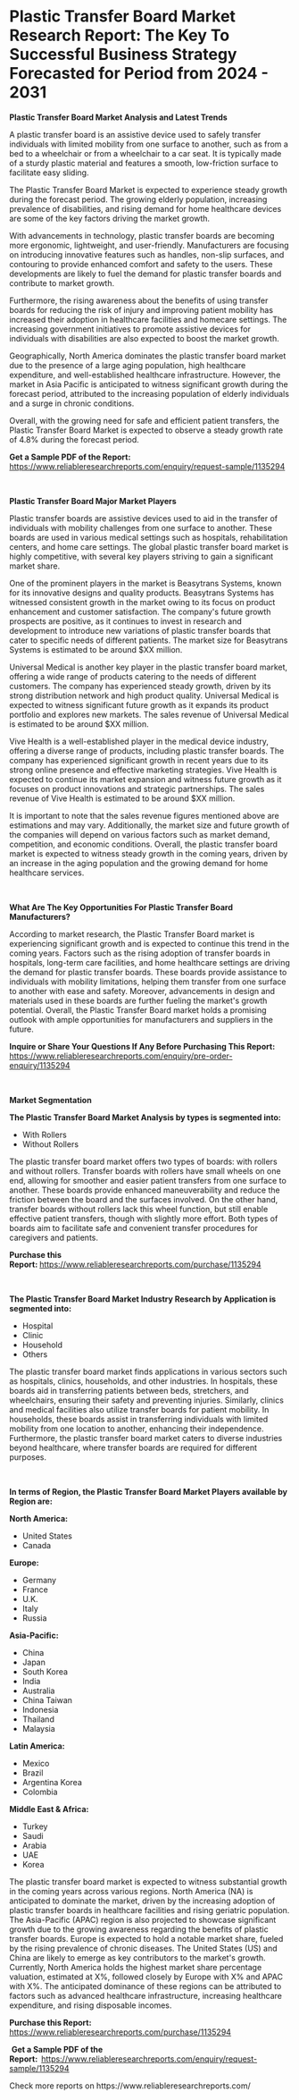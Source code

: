 <p><h1>Plastic Transfer Board Market Research Report: The Key To Successful Business Strategy Forecasted for Period from 2024 - 2031</h1></p><p><strong>Plastic Transfer Board Market Analysis and Latest Trends</strong></p>
<p><p>A plastic transfer board is an assistive device used to safely transfer individuals with limited mobility from one surface to another, such as from a bed to a wheelchair or from a wheelchair to a car seat. It is typically made of a sturdy plastic material and features a smooth, low-friction surface to facilitate easy sliding.</p><p>The Plastic Transfer Board Market is expected to experience steady growth during the forecast period. The growing elderly population, increasing prevalence of disabilities, and rising demand for home healthcare devices are some of the key factors driving the market growth.</p><p>With advancements in technology, plastic transfer boards are becoming more ergonomic, lightweight, and user-friendly. Manufacturers are focusing on introducing innovative features such as handles, non-slip surfaces, and contouring to provide enhanced comfort and safety to the users. These developments are likely to fuel the demand for plastic transfer boards and contribute to market growth.</p><p>Furthermore, the rising awareness about the benefits of using transfer boards for reducing the risk of injury and improving patient mobility has increased their adoption in healthcare facilities and homecare settings. The increasing government initiatives to promote assistive devices for individuals with disabilities are also expected to boost the market growth.</p><p>Geographically, North America dominates the plastic transfer board market due to the presence of a large aging population, high healthcare expenditure, and well-established healthcare infrastructure. However, the market in Asia Pacific is anticipated to witness significant growth during the forecast period, attributed to the increasing population of elderly individuals and a surge in chronic conditions.</p><p>Overall, with the growing need for safe and efficient patient transfers, the Plastic Transfer Board Market is expected to observe a steady growth rate of 4.8% during the forecast period.</p></p>
<p><strong>Get a Sample PDF of the Report:&nbsp;</strong> <a href="https://www.reliableresearchreports.com/enquiry/request-sample/1135294">https://www.reliableresearchreports.com/enquiry/request-sample/1135294</a></p>
<p>&nbsp;</p>
<p><strong>Plastic Transfer Board Major Market Players</strong></p>
<p><p>Plastic transfer boards are assistive devices used to aid in the transfer of individuals with mobility challenges from one surface to another. These boards are used in various medical settings such as hospitals, rehabilitation centers, and home care settings. The global plastic transfer board market is highly competitive, with several key players striving to gain a significant market share. </p><p>One of the prominent players in the market is Beasytrans Systems, known for its innovative designs and quality products. Beasytrans Systems has witnessed consistent growth in the market owing to its focus on product enhancement and customer satisfaction. The company's future growth prospects are positive, as it continues to invest in research and development to introduce new variations of plastic transfer boards that cater to specific needs of different patients. The market size for Beasytrans Systems is estimated to be around $XX million.</p><p>Universal Medical is another key player in the plastic transfer board market, offering a wide range of products catering to the needs of different customers. The company has experienced steady growth, driven by its strong distribution network and high product quality. Universal Medical is expected to witness significant future growth as it expands its product portfolio and explores new markets. The sales revenue of Universal Medical is estimated to be around $XX million.</p><p>Vive Health is a well-established player in the medical device industry, offering a diverse range of products, including plastic transfer boards. The company has experienced significant growth in recent years due to its strong online presence and effective marketing strategies. Vive Health is expected to continue its market expansion and witness future growth as it focuses on product innovations and strategic partnerships. The sales revenue of Vive Health is estimated to be around $XX million.</p><p>It is important to note that the sales revenue figures mentioned above are estimations and may vary. Additionally, the market size and future growth of the companies will depend on various factors such as market demand, competition, and economic conditions. Overall, the plastic transfer board market is expected to witness steady growth in the coming years, driven by an increase in the aging population and the growing demand for home healthcare services.</p></p>
<p>&nbsp;</p>
<p><strong>What Are The Key Opportunities For Plastic Transfer Board Manufacturers?</strong></p>
<p><p>According to market research, the Plastic Transfer Board market is experiencing significant growth and is expected to continue this trend in the coming years. Factors such as the rising adoption of transfer boards in hospitals, long-term care facilities, and home healthcare settings are driving the demand for plastic transfer boards. These boards provide assistance to individuals with mobility limitations, helping them transfer from one surface to another with ease and safety. Moreover, advancements in design and materials used in these boards are further fueling the market's growth potential. Overall, the Plastic Transfer Board market holds a promising outlook with ample opportunities for manufacturers and suppliers in the future.</p></p>
<p><strong>Inquire or Share Your Questions If Any Before Purchasing This Report:</strong> <a href="https://www.reliableresearchreports.com/enquiry/pre-order-enquiry/1135294">https://www.reliableresearchreports.com/enquiry/pre-order-enquiry/1135294</a></p>
<p>&nbsp;</p>
<p><strong>Market Segmentation</strong></p>
<p><strong>The Plastic Transfer Board Market Analysis by types is segmented into:</strong></p>
<p><ul><li>With Rollers</li><li>Without Rollers</li></ul></p>
<p><p>The plastic transfer board market offers two types of boards: with rollers and without rollers. Transfer boards with rollers have small wheels on one end, allowing for smoother and easier patient transfers from one surface to another. These boards provide enhanced maneuverability and reduce the friction between the board and the surfaces involved. On the other hand, transfer boards without rollers lack this wheel function, but still enable effective patient transfers, though with slightly more effort. Both types of boards aim to facilitate safe and convenient transfer procedures for caregivers and patients.</p></p>
<p><strong>Purchase this Report:&nbsp;</strong><a href="https://www.reliableresearchreports.com/purchase/1135294">https://www.reliableresearchreports.com/purchase/1135294</a></p>
<p>&nbsp;</p>
<p><strong>The Plastic Transfer Board Market Industry Research by Application is segmented into:</strong></p>
<p><ul><li>Hospital</li><li>Clinic</li><li>Household</li><li>Others</li></ul></p>
<p><p>The plastic transfer board market finds applications in various sectors such as hospitals, clinics, households, and other industries. In hospitals, these boards aid in transferring patients between beds, stretchers, and wheelchairs, ensuring their safety and preventing injuries. Similarly, clinics and medical facilities also utilize transfer boards for patient mobility. In households, these boards assist in transferring individuals with limited mobility from one location to another, enhancing their independence. Furthermore, the plastic transfer board market caters to diverse industries beyond healthcare, where transfer boards are required for different purposes.</p></p>
<p>&nbsp;</p>
<p><strong>In terms of Region, the Plastic Transfer Board Market Players available by Region are:</strong></p>
<p>
    <p> <strong> North America: </strong>
        <ul>
            <li>United States</li>
            <li>Canada</li>
        </ul>
        </p> 
    <p> <strong> Europe: </strong>
        <ul>
            <li>Germany</li>
            <li>France</li>
            <li>U.K.</li>
            <li>Italy</li>
            <li>Russia</li>
        </ul>
        </p> 
    <p> <strong> Asia-Pacific: </strong>
        <ul>
            <li>China</li>
            <li>Japan</li>
            <li>South Korea</li>
            <li>India</li>
            <li>Australia</li>
            <li>China Taiwan</li>
            <li>Indonesia</li>
            <li>Thailand</li>
            <li>Malaysia</li>
        </ul>
        </p> 
    <p> <strong> Latin America: </strong>
        <ul>
            <li>Mexico</li>
            <li>Brazil</li>
            <li>Argentina Korea</li>
            <li>Colombia</li>
        </ul>
        </p> 
    <p> <strong> Middle East & Africa: </strong>
        <ul>
            <li>Turkey</li>
            <li>Saudi</li>
            <li>Arabia</li>
            <li>UAE</li>
            <li>Korea</li>
        </ul>
    </p>
    </p>
<p><p>The plastic transfer board market is expected to witness substantial growth in the coming years across various regions. North America (NA) is anticipated to dominate the market, driven by the increasing adoption of plastic transfer boards in healthcare facilities and rising geriatric population. The Asia-Pacific (APAC) region is also projected to showcase significant growth due to the growing awareness regarding the benefits of plastic transfer boards. Europe is expected to hold a notable market share, fueled by the rising prevalence of chronic diseases. The United States (US) and China are likely to emerge as key contributors to the market's growth. Currently, North America holds the highest market share percentage valuation, estimated at X%, followed closely by Europe with X% and APAC with X%. The anticipated dominance of these regions can be attributed to factors such as advanced healthcare infrastructure, increasing healthcare expenditure, and rising disposable incomes.</p></p>
<p><strong>Purchase this Report: </strong><a href="https://www.reliableresearchreports.com/purchase/1135294">https://www.reliableresearchreports.com/purchase/1135294</a></p>
<p>&nbsp;<strong>Get a Sample PDF of the Report:&nbsp;&nbsp;</strong><a href="https://www.reliableresearchreports.com/enquiry/request-sample/1135294">https://www.reliableresearchreports.com/enquiry/request-sample/1135294</a></p>
<p><strong></strong></p>
<p>Check more reports on https://www.reliableresearchreports.com/</p>